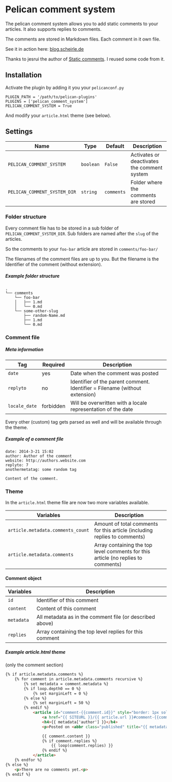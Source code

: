 # Pelican comment system
The pelican comment system allows you to add static comments to your articles. It also supports replies to comments.

The comments are stored in Markdown files. Each comment in it own file.

See it in action here: [blog.scheirle.de](http://blog.scheirle.de/posts/2014/March/29/static-comments-via-email/)

Thanks to jesrui the author of [Static comments](https://github.com/getpelican/pelican-plugins/tree/master/static_comments). I reused some code from it.

## Installation
Activate the plugin by adding it you your `pelicanconf.py`

	PLUGIN_PATH = '/path/to/pelican-plugins'
	PLUGINS = ['pelican_comment_system']
	PELICAN_COMMENT_SYSTEM = True

And modify your `article.html` theme (see below).

## Settings
Name                         | Type      | Default    | Description
-----------------------------|-----------|------------|-------
`PELICAN_COMMENT_SYSTEM`     | `boolean` | `False`    | Activates or deactivates the comment system
`PELICAN_COMMENT_SYSTEM_DIR` | `string`  | `comments` | Folder where the comments are stored


### Folder structure
Every comment file has to be stored in a sub folder of `PELICAN_COMMENT_SYSTEM_DIR`.
Sub folders are named after the `slug` of the articles.

So the comments to your `foo-bar` article are stored in `comments/foo-bar/`

The filenames of the comment files are up to you. But the filename is the Identifier of the comment (without extension).

##### Example folder structure

	.
	└── comments
		└── foo-bar
		│   ├── 1.md
		│   └── 0.md
		└── some-other-slug
			├── random-Name.md
			├── 1.md
			└── 0.md


### Comment file
##### Meta information
Tag           | Required  | Description
--------------|-----------|----------------
`date`        | yes       | Date when the comment was posted
`replyto`     | no        | Identifier of the parent comment. Identifier = Filename (without extension)
`locale_date` | forbidden | Will be overwritten with a locale representation of the date

Every other (custom) tag gets parsed as well and will be available through the theme.


##### Example of a comment file

	date: 2014-3-21 15:02
	author: Author of the comment
	website: http://authors.website.com
	replyto: 7
	anothermetatag: some random tag

	Content of the comment.

### Theme
In the `article.html` theme file are now two more variables available.

Variables                         | Description
----------------------------------|--------------------------
`article.metadata.comments_count` | Amount of total comments for this article (including replies to comments)
`article.metadata.comments`       | Array containing the top level comments for this article (no replies to comments)

#### Comment object
Variables  | Description
-----------|--------------------------
`id`       | Identifier of this comment
`content`  | Content of this comment
`metadata` | All metadata as in the comment file (or described above)
`replies`  | Array containing the top level replies for this comment

##### Example article.html theme
(only the comment section)

```html
{% if article.metadata.comments %}
	{% for comment in article.metadata.comments recursive %}
		{% set metadata = comment.metadata %}
		{% if loop.depth0 == 0 %}
			{% set marginLeft = 0 %}
		{% else %}
			{% set marginLeft = 50 %}
		{% endif %}
			<article id="comment-{{comment.id}}" style="border: 1px solid #DDDDDD; padding: 5px 0px 0px 5px; margin: 0px -1px 5px {{marginLeft}}px;">
				<a href="{{ SITEURL }}/{{ article.url }}#comment-{{comment.id}}" rel="bookmark" title="Permalink to this comment">Permalink</a>
				<h4>{{ metadata['author'] }}</h4>
				<p>Posted on <abbr class="published" title="{{ metadata['date'].isoformat() }}">{{ metadata['locale_date'] }}</abbr></p>

				{{ comment.content }}
				{% if comment.replies %}
					{{ loop(comment.replies) }}
				{% endif %}
			</article>
	{% endfor %}
{% else %}
	<p>There are no comments yet.<p>
{% endif %}
```
